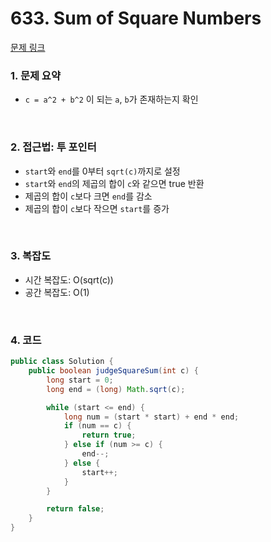 # 633. Sum of Square Numbers

[문제 링크](https://leetcode.com/problems/sum-of-square-numbers/description/)

### 1. 문제 요약

- `c = a^2 + b^2` 이 되는 `a`, `b`가 존재하는지 확인

<br>

### 2. 접근법: 투 포인터

- `start`와 `end`를 0부터 `sqrt(c)`까지로 설정
- `start`와 `end`의 제곱의 합이 `c`와 같으면 true 반환
- 제곱의 합이 `c`보다 크면 `end`를 감소
- 제곱의 합이 `c`보다 작으면 `start`를 증가

<br>

### 3. 복잡도

- 시간 복잡도: O(sqrt(c))
- 공간 복잡도: O(1)

<br>

### 4. 코드

``` Java
public class Solution {
    public boolean judgeSquareSum(int c) {
        long start = 0;
        long end = (long) Math.sqrt(c);

        while (start <= end) {
            long num = (start * start) + end * end;
            if (num == c) {
                return true;
            } else if (num >= c) {
                end--;
            } else {
                start++;
            }
        }

        return false;
    }
}

```

